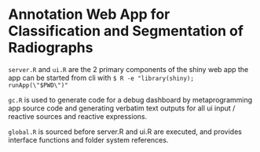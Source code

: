 # Annotation Web App for Classification and Segmentation of Radiographs
`server.R` and `ui.R` are the 2 primary components of the shiny web app
the app can be started from cli with `$ R -e "library(shiny); runApp(\"$PWD\")"`

`gc.R` is used to generate code for a debug dashboard by metaprogramming app source
code and generating verbatim text outputs for all ui input / reactive sources and
reactive expressions.

`global.R` is sourced before server.R and ui.R are executed, and provides interface
functions and folder system references.
